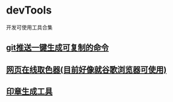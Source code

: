 # devTools
开发可使用工具合集

## [git推送一键生成可复制的命令](gitPushShell.html)
## [网页在线取色器(目前好像就谷歌浏览器可使用)](online-color.html)
## [印章生成工具](https://shadownc.github.io/cComponents/#/seal-view)
